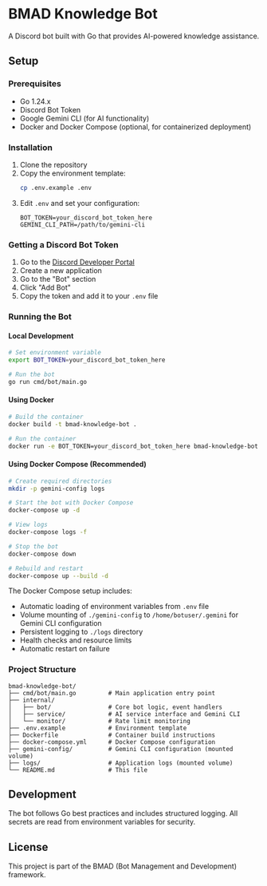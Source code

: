 # BMAD Knowledge Bot

A Discord bot built with Go that provides AI-powered knowledge assistance.

## Setup

### Prerequisites

- Go 1.24.x
- Discord Bot Token
- Google Gemini CLI (for AI functionality)
- Docker and Docker Compose (optional, for containerized deployment)

### Installation

1. Clone the repository
2. Copy the environment template:
   ```bash
   cp .env.example .env
   ```
3. Edit `.env` and set your configuration:
   ```
   BOT_TOKEN=your_discord_bot_token_here
   GEMINI_CLI_PATH=/path/to/gemini-cli
   ```

### Getting a Discord Bot Token

1. Go to the [Discord Developer Portal](https://discord.com/developers/applications)
2. Create a new application
3. Go to the "Bot" section
4. Click "Add Bot"
5. Copy the token and add it to your `.env` file

### Running the Bot

#### Local Development
```bash
# Set environment variable
export BOT_TOKEN=your_discord_bot_token_here

# Run the bot
go run cmd/bot/main.go
```

#### Using Docker
```bash
# Build the container
docker build -t bmad-knowledge-bot .

# Run the container
docker run -e BOT_TOKEN=your_discord_bot_token_here bmad-knowledge-bot
```

#### Using Docker Compose (Recommended)
```bash
# Create required directories
mkdir -p gemini-config logs

# Start the bot with Docker Compose
docker-compose up -d

# View logs
docker-compose logs -f

# Stop the bot
docker-compose down

# Rebuild and restart
docker-compose up --build -d
```

The Docker Compose setup includes:
- Automatic loading of environment variables from `.env` file
- Volume mounting of `./gemini-config` to `/home/botuser/.gemini` for Gemini CLI configuration
- Persistent logging to `./logs` directory
- Health checks and resource limits
- Automatic restart on failure

### Project Structure

```
bmad-knowledge-bot/
├── cmd/bot/main.go         # Main application entry point
├── internal/
│   ├── bot/                # Core bot logic, event handlers
│   ├── service/            # AI service interface and Gemini CLI
│   └── monitor/            # Rate limit monitoring
├── .env.example            # Environment template
├── Dockerfile              # Container build instructions
├── docker-compose.yml      # Docker Compose configuration
├── gemini-config/          # Gemini CLI configuration (mounted volume)
├── logs/                   # Application logs (mounted volume)
└── README.md               # This file
```

## Development

The bot follows Go best practices and includes structured logging. All secrets are read from environment variables for security.

## License

This project is part of the BMAD (Bot Management and Development) framework.